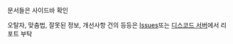 문서들은 사이드바 확인

오탈자, 맞춤법, 잘못된 정보, 개선사항 건의 등등은 [Issues](https://github.com/DominoKorean/doc-blog/issues)또는
[디스코드 서버](discord.gg/D5zEJx3AFE)에서 리포트 부탁